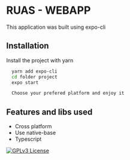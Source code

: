 
# RUAS - WEBAPP


This application was built using expo-cli





## Installation

Install the project with yarn

```bash
  yarn add expo-cli
  cd folder project
  expo start

  Choose your prefered platform and enjoy it
```



    
## Features and libs used

- Cross platform
- Use native-base 
- Typescript



[![GPLv3 License](https://img.shields.io/badge/License-GPL%20v3-yellow.svg)](https://opensource.org/licenses/)